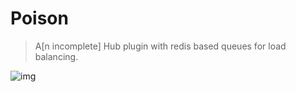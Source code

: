# Poison
> A[n incomplete] Hub plugin with redis based queues for load balancing. 

![img](https://media.discordapp.net/attachments/461119465963388943/735392839030145085/Untitled_Diagram2.png)
